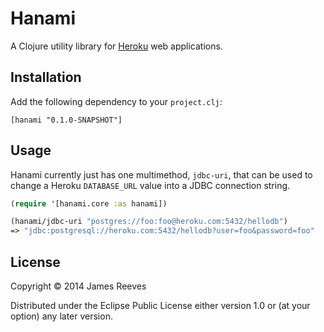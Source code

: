 # Hanami

A Clojure utility library for [Heroku][] web applications.

[heroku]: https://heroku.com

## Installation

Add the following dependency to your `project.clj`:

    [hanami "0.1.0-SNAPSHOT"]

## Usage

Hanami currently just has one multimethod, `jdbc-uri`, that can be used to
change a Heroku `DATABASE_URL` value into a JDBC connection string.

```clojure
(require '[hanami.core :as hanami])

(hanami/jdbc-uri "postgres://foo:foo@heroku.com:5432/hellodb")
=> "jdbc:postgresql://heroku.com:5432/hellodb?user=foo&password=foo"
```

## License

Copyright © 2014 James Reeves

Distributed under the Eclipse Public License either version 1.0 or (at
your option) any later version.
